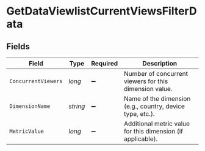 # GetDataViewlistCurrentViewsFilterData


## Fields

| Field                                                       | Type                                                        | Required                                                    | Description                                                 |
| ----------------------------------------------------------- | ----------------------------------------------------------- | ----------------------------------------------------------- | ----------------------------------------------------------- |
| `ConcurrentViewers`                                         | *long*                                                      | :heavy_minus_sign:                                          | Number of concurrent viewers for this dimension value.      |
| `DimensionName`                                             | *string*                                                    | :heavy_minus_sign:                                          | Name of the dimension (e.g., country, device type, etc.).   |
| `MetricValue`                                               | *long*                                                      | :heavy_minus_sign:                                          | Additional metric value for this dimension (if applicable). |